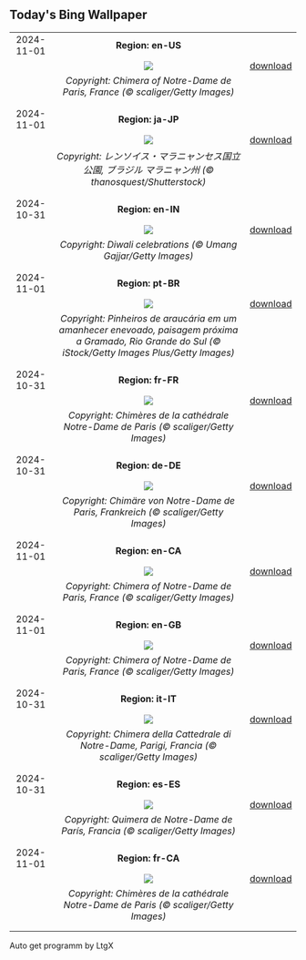 ## Today's Bing Wallpaper
|      |      |      |
| :----: | :----: | :----: |
|2024-11-01|**Region: en-US**||
||![](https://www.bing.com/th?id=OHR.GargoyleParis_EN-US4049828558_UHD.jpg&pid=hp&w=1152&h=648&rs=1&c=4)| [download](https://www.bing.com/th?id=OHR.GargoyleParis_EN-US4049828558_UHD.jpg)|
||*Copyright: Chimera of Notre-Dame de Paris, France (© scaliger/Getty Images)*
||
|||
|2024-11-01|**Region: ja-JP**||
||![](https://www.bing.com/th?id=OHR.LencoisMaranhao_JA-JP9337793324_UHD.jpg&pid=hp&w=1152&h=648&rs=1&c=4)| [download](https://www.bing.com/th?id=OHR.LencoisMaranhao_JA-JP9337793324_UHD.jpg)|
||*Copyright: レンソイス・マラニャンセス国立公園, ブラジル マラニャン州 (© thanosquest/Shutterstock)*
||
|||
|2024-10-31|**Region: en-IN**||
||![](https://www.bing.com/th?id=OHR.FireworksDiwali_EN-IN6255593826_UHD.jpg&pid=hp&w=1152&h=648&rs=1&c=4)| [download](https://www.bing.com/th?id=OHR.FireworksDiwali_EN-IN6255593826_UHD.jpg)|
||*Copyright: Diwali celebrations (© Umang Gajjar/Getty Images)*
||
|||
|2024-11-01|**Region: pt-BR**||
||![](https://www.bing.com/th?id=OHR.DiadoSaci_PT-BR3042315379_UHD.jpg&pid=hp&w=1152&h=648&rs=1&c=4)| [download](https://www.bing.com/th?id=OHR.DiadoSaci_PT-BR3042315379_UHD.jpg)|
||*Copyright: Pinheiros de araucária em um amanhecer enevoado, paisagem próxima a Gramado, Rio Grande do Sul (© iStock/Getty Images Plus/Getty Images)*
||
|||
|2024-10-31|**Region: fr-FR**||
||![](https://www.bing.com/th?id=OHR.GargoyleParis_FR-FR6298643080_UHD.jpg&pid=hp&w=1152&h=648&rs=1&c=4)| [download](https://www.bing.com/th?id=OHR.GargoyleParis_FR-FR6298643080_UHD.jpg)|
||*Copyright: Chimères de la cathédrale Notre-Dame de Paris (© scaliger/Getty Images)*
||
|||
|2024-10-31|**Region: de-DE**||
||![](https://www.bing.com/th?id=OHR.GargoyleParis_DE-DE9566321250_UHD.jpg&pid=hp&w=1152&h=648&rs=1&c=4)| [download](https://www.bing.com/th?id=OHR.GargoyleParis_DE-DE9566321250_UHD.jpg)|
||*Copyright: Chimäre von Notre-Dame de Paris, Frankreich (© scaliger/Getty Images)*
||
|||
|2024-11-01|**Region: en-CA**||
||![](https://www.bing.com/th?id=OHR.GargoyleParis_EN-CA6806508662_UHD.jpg&pid=hp&w=1152&h=648&rs=1&c=4)| [download](https://www.bing.com/th?id=OHR.GargoyleParis_EN-CA6806508662_UHD.jpg)|
||*Copyright: Chimera of Notre-Dame de Paris, France (© scaliger/Getty Images)*
||
|||
|2024-11-01|**Region: en-GB**||
||![](https://www.bing.com/th?id=OHR.GargoyleParis_EN-GB4271245524_UHD.jpg&pid=hp&w=1152&h=648&rs=1&c=4)| [download](https://www.bing.com/th?id=OHR.GargoyleParis_EN-GB4271245524_UHD.jpg)|
||*Copyright: Chimera of Notre-Dame de Paris, France (© scaliger/Getty Images)*
||
|||
|2024-10-31|**Region: it-IT**||
||![](https://www.bing.com/th?id=OHR.GargoyleParis_IT-IT0132581997_UHD.jpg&pid=hp&w=1152&h=648&rs=1&c=4)| [download](https://www.bing.com/th?id=OHR.GargoyleParis_IT-IT0132581997_UHD.jpg)|
||*Copyright: Chimera della Cattedrale di Notre-Dame, Parigi, Francia (© scaliger/Getty Images)*
||
|||
|2024-10-31|**Region: es-ES**||
||![](https://www.bing.com/th?id=OHR.GargoyleParis_ES-ES3122762938_UHD.jpg&pid=hp&w=1152&h=648&rs=1&c=4)| [download](https://www.bing.com/th?id=OHR.GargoyleParis_ES-ES3122762938_UHD.jpg)|
||*Copyright: Quimera de Notre-Dame de París, Francia (© scaliger/Getty Images)*
||
|||
|2024-11-01|**Region: fr-CA**||
||![](https://www.bing.com/th?id=OHR.GargoyleParis_FR-CA4719321760_UHD.jpg&pid=hp&w=1152&h=648&rs=1&c=4)| [download](https://www.bing.com/th?id=OHR.GargoyleParis_FR-CA4719321760_UHD.jpg)|
||*Copyright: Chimères de la cathédrale Notre-Dame de Paris (© scaliger/Getty Images)*
||
|||

Auto get programm by LtgX
